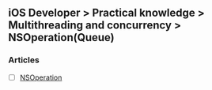 ## iOS Developer > Practical knowledge > Multithreading and concurrency > NSOperation(Queue)

### Articles
- [ ] [NSOperation](http://nshipster.com/nsoperation/)


